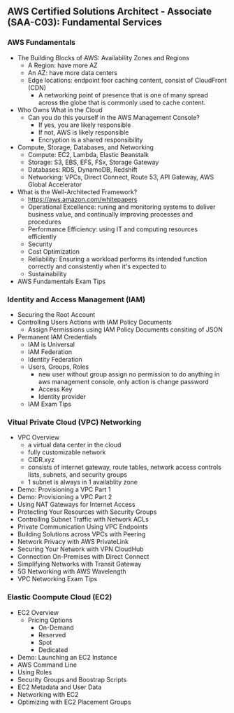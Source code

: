 ## AWS Certified Solutions Architect - Associate (SAA-C03): Fundamental Services
### AWS Fundamentals
  - The Building Blocks of AWS: Availability Zones and Regions
    - A Region: have more AZ
    - An AZ: have more data centers
    - Edge locations: endpoint foor caching content, consist of CloudFront (CDN)
      - A networking point of presence that is one of many spread across the globe that is commonly used to cache content.
  - Who Owns What in the Cloud
    - Can you do this yourself in the AWS Management Console?
      - If yes, you are likely responsible
      - If not, AWS is likely responsible
      - Encryption is a shared responsibility
  - Compute, Storage, Databases, and Networking
    - Compute: EC2, Lambda, Elastic Beanstalk
    - Storage: S3, EBS, EFS, FSx, Storage Gateway
    - Databases: RDS, DynamoDB, Redshift
    - Networking: VPCs, Direct Connect, Route 53, API Gateway, AWS Global Accelerator
  - What is the Well-Architected Framework?
    - https://aws.amazon.com/whitepapers
    - Operational Excellence: runing and monitoring systems to deliver business value, and continually improving processes and procedures
    - Performance Efficiency: using IT and computing resources efficiently
    - Security
    - Cost Optimization
    - Reliability: Ensuring a workload performs its intended function correctly and consistently when it's expected to
    - Sustainability
  - AWS Fundamentals Exam Tips
### Identity and Access Management (IAM)
  - Securing the Root Account 
  - Controlling Users Actions with IAM Policy Documents
    - Assign Permissions using IAM Policy Documents consiting of JSON
  - Permanent IAM Credentials
    - IAM is Universal
    - IAM Federation
    - Identity Federation
    - Users, Groups, Roles
      - new user without group assign no permission to do anything in aws management console, only action is change password
      - Access Key 
      - Identity provider
    - IAM Exam Tips
### Vitual Private Cloud (VPC) Networking
  - VPC Overview
    - a virtual data center in the cloud
    - fully customizable network
    - CIDR.xyz
    - consists of internet gateway, route tables, network access controls lists, subnets, and security groups
    - 1 subnet is always in 1 availablity zone
  - Demo: Provisioning a VPC Part 1
  - Demo: Provisioning a VPC Part 2
  - Using NAT Gateways for Internet Access
  - Protecting Your Resources with Security Groups
  - Controlling Subnet Traffic with Network ACLs
  - Private Communication Using VPC Endpoints
  - Building Solutions across VPCs with Peering
  - Network Privacy with AWS PrivateLink
  - Securing Your Network with VPN CloudHub
  - Connection On-Premises with Direct Connect
  - Simplifying Networks with Transit Gateway
  - 5G Networking with AWS Wavelength
  - VPC Networking Exam Tips
### Elastic Coompute Cloud (EC2)
  - EC2 Overview
    - Pricing Options
      - On-Demand
      - Reserved
      - Spot
      - Dedicated
  - Demo: Launching an EC2 Instance
  - AWS Command Line
  - Using Roles
  - Security Groups and Boostrap Scripts
  - EC2 Metadata and User Data
  - Networking with EC2
  - Optimizing with EC2 Placement Groups